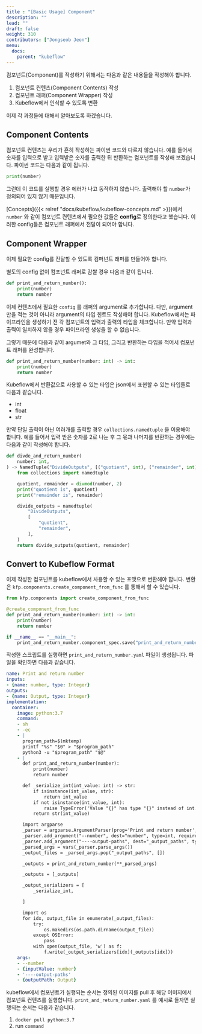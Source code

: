 ```yaml
---
title : "[Basic Usage] Component"
description: ""
lead: ""
draft: false
weight: 310
contributors: ["Jongseob Jeon"]
menu:
  docs:
    parent: "kubeflow"
---
```



컴포넌트(Component)를 작성하기 위해서는 다음과 같은 내용들을 작성해야 합니다.

1. 컴포넌트 컨텐츠(Component Contents) 작성
2. 컴포넌트 래퍼(Component Wrapper) 작성
3. Kubeflow에서 인식할 수 있도록 변환

이제 각 과정들에 대해서 알아보도록 하겠습니다.

## Component Contents

컴포넌트 컨텐츠는 우리가 흔히 작성하는 파이썬 코드와 다르지 않습니다.
예를 들어서 숫자를 입력으로 받고 입력받은 숫자를 출력한 뒤 반환하는 컴포넌트를 작성해 보겠습니다.
파이썬 코드는 다음과 같이 됩니다.

```python
print(number)
```

그런데 이 코드를 실행할 경우 에러가 나고 동작하지 않습니다.
출력해야 할 `number`가 정의되어 있지 않기 때문입니다.

[Concepts]({{< relref "docs/kubeflow/kubeflow-concepts.md" >}})에서 `number` 와 같이 컴포넌트 컨텐츠에서 필요한 값들은 **config**로 정의한다고 했습니다. 이러한 config들은 컴포넌트 래퍼에서 전달이 되어야 합니다.

## Component Wrapper

이제 필요한 config를 전달할 수 있도록 컴퍼넌트 래퍼를 만들어야 합니다.

별도의 config 없이 컴포넌트 래퍼로 감쌀 경우 다음과 같이 됩니다.

```python
def print_and_return_number():
    print(number)
    return number
```

이제 컨텐츠에서 필요한 `config` 를 래퍼의 argument로 추가합니다. 다만, argument 만을 적는 것이 아니라 argument의 타입 힌트도 작성해야 합니다. Kubeflow에서는 파이프라인을 생성하기 전 각 컴포넌트의 입력과 출력의 타입을 체크합니다. 만약 입력과 출력이 일치하지 않을 경우 파이프라인 생성을 할 수 없습니다.

그렇기 때문에 다음과 같이 argumet와 그 타입, 그리고 반환하는 타입을 적어서 컴포넌트 래퍼를 완성합니다.

```python
def print_and_return_number(number: int) -> int:
    print(number)
    return number
```

Kubeflow에서 반환값으로 사용할 수 있는 타입은 json에서 표현할 수 있는 타입들로 다음과 같습니다.

- int
- float
- str

만약 단일 출력이 아닌 여러개를 출력할 경우 `collections.namedtuple` 을 이용해야 합니다.
예를 들어서 입력 받은 숫자를 2로 나눈 후 그 몫과 나머지를 반환하는 경우에는 다음과 같이 작성해야 합니다.

```python
def divde_and_return_number(
    number: int,
) -> NamedTuple("DivideOutputs", [("quotient", int), ("remainder", int)]):
    from collections import namedtuple

    quotient, remainder = divmod(number, 2)
    print("quotient is", quotient)
    print("remainder is", remainder)

    divide_outputs = namedtuple(
        "DivideOutputs",
        [
            "quotient",
            "remainder",
        ],
    )
    return divide_outputs(quotient, remainder)
```

## Convert to Kubeflow Format

이제 작성한 컴포넌트를 kubeflow에서 사용할 수 있는 포맷으로 변환해야 합니다. 변환은 `kfp.components.create_component_from_func` 를 통해서 할 수 있습니다.

```python
from kfp.components import create_component_from_func

@create_component_from_func
def print_and_return_number(number: int) -> int:
    print(number)
    return number

if __name__ == "__main__":
    print_and_return_number.component_spec.save("print_and_return_number.yaml")
```

작성한 스크립트를 실행하면 `print_and_return_number.yaml` 파일이 생성됩니다. 파일을 확인하면 다음과 같습니다.

```yaml
name: Print and return number
inputs:
- {name: number, type: Integer}
outputs:
- {name: Output, type: Integer}
implementation:
  container:
    image: python:3.7
    command:
    - sh
    - -ec
    - |
      program_path=$(mktemp)
      printf "%s" "$0" > "$program_path"
      python3 -u "$program_path" "$@"
    - |
      def print_and_return_number(number):
          print(number)
          return number

      def _serialize_int(int_value: int) -> str:
          if isinstance(int_value, str):
              return int_value
          if not isinstance(int_value, int):
              raise TypeError('Value "{}" has type "{}" instead of int.'.format(str(int_value), str(type(int_value))))
          return str(int_value)

      import argparse
      _parser = argparse.ArgumentParser(prog='Print and return number', description='')
      _parser.add_argument("--number", dest="number", type=int, required=True, default=argparse.SUPPRESS)
      _parser.add_argument("----output-paths", dest="_output_paths", type=str, nargs=1)
      _parsed_args = vars(_parser.parse_args())
      _output_files = _parsed_args.pop("_output_paths", [])

      _outputs = print_and_return_number(**_parsed_args)

      _outputs = [_outputs]

      _output_serializers = [
          _serialize_int,

      ]

      import os
      for idx, output_file in enumerate(_output_files):
          try:
              os.makedirs(os.path.dirname(output_file))
          except OSError:
              pass
          with open(output_file, 'w') as f:
              f.write(_output_serializers[idx](_outputs[idx]))
    args:
    - --number
    - {inputValue: number}
    - '----output-paths'
    - {outputPath: Output}
```

kubeflow에서 컴포넌트가 실행되는 순서는 정의된 이미지를 pull 후 해당 이미지에서 컴포넌트 컨텐츠를 실행합니다.
`print_and_return_number.yaml` 를 예시로 들자면 실행되는 순서는 다음과 같습니다.

1. `docker pull python:3.7`
2. run `command`
